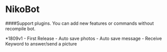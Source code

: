 # NikoBot

####Support plugins. You can add new features or commands without recompile bot.

*1809v1
	- First Release
	- Auto save photos 
	- Auto save message
	- Receive Keyword to answer/send a picture